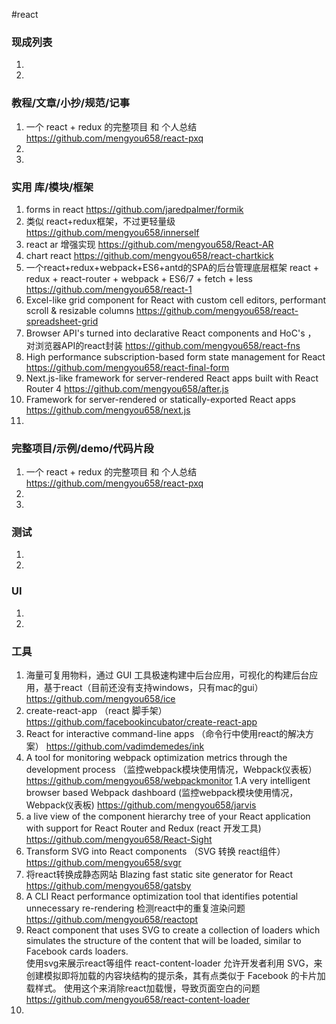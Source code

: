 #react
### 现成列表
1. 
1. 
### 教程/文章/小抄/规范/记事
1. 一个 react + redux 的完整项目 和 个人总结
https://github.com/mengyou658/react-pxq
1. 
1. 
### 实用 库/模块/框架
1. forms in react
https://github.com/jaredpalmer/formik
1. 类似 react+redux框架，不过更轻量级
https://github.com/mengyou658/innerself
1. react ar 增强实现
https://github.com/mengyou658/React-AR
1. chart react 
https://github.com/mengyou658/react-chartkick
1. 一个react+redux+webpack+ES6+antd的SPA的后台管理底层框架 react + redux + react-router + webpack + ES6/7 + fetch + less
https://github.com/mengyou658/react-1
1. Excel-like grid component for React with custom cell editors, performant scroll & resizable columns 
https://github.com/mengyou658/react-spreadsheet-grid
1. Browser API's turned into declarative React components and HoC's ， 对浏览器API的react封装
https://github.com/mengyou658/react-fns
1. High performance subscription-based form state management for React 
https://github.com/mengyou658/react-final-form
1.  Next.js-like framework for server-rendered React apps built with React Router 4 
https://github.com/mengyou658/after.js
1. Framework for server-rendered or statically-exported React apps
https://github.com/mengyou658/next.js
1. 
### 完整项目/示例/demo/代码片段
1. 一个 react + redux 的完整项目 和 个人总结
https://github.com/mengyou658/react-pxq
1. 
1. 
### 测试
1. 
1. 
### UI
1. 
1. 
### 工具
1. 海量可复用物料，通过 GUI 工具极速构建中后台应用，可视化的构建后台应用，基于react（目前还没有支持windows，只有mac的gui）
https://github.com/mengyou658/ice
1. create-react-app （react 脚手架）
https://github.com/facebookincubator/create-react-app
1. React for interactive command-line apps （命令行中使用react的解决方案）
https://github.com/vadimdemedes/ink
1. A tool for monitoring webpack optimization metrics through the development process （监控webpack模块使用情况，Webpack仪表板）
https://github.com/mengyou658/webpackmonitor
1.A very intelligent browser based Webpack dashboard (监控webpack模块使用情况，Webpack仪表板)
https://github.com/mengyou658/jarvis
1. a live view of the component hierarchy tree of your React application with support for React Router and Redux (react 开发工具)
https://github.com/mengyou658/React-Sight
1. Transform SVG into React components （SVG 转换 react组件）
https://github.com/mengyou658/svgr
1. 将react转换成静态网站 Blazing fast static site generator for React 
https://github.com/mengyou658/gatsby
1. A CLI React performance optimization tool that identifies potential unnecessary re-rendering 检测react中的重复渲染问题
https://github.com/mengyou658/reactopt
1.  React component that uses SVG to create a collection of loaders which simulates the structure of the content that will be loaded, similar to Facebook cards loaders.  
使用svg来展示react等组件 react-content-loader 允许开发者利用 SVG，来创建模拟即将加载的内容块结构的提示条，其有点类似于 Facebook 的卡片加载样式。
使用这个来消除react加载慢，导致页面空白的问题
https://github.com/mengyou658/react-content-loader
1. 